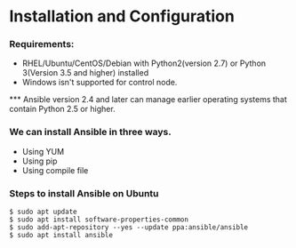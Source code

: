 # Installation and Configuration

### Requirements:
- RHEL/Ubuntu/CentOS/Debian with Python2(version 2.7) or Python 3(Version 3.5 and higher) installed
- Windows isn't supported for control node.

*** Ansible version 2.4 and later can manage earlier operating systems that contain Python 2.5 or higher.


### We can install Ansible in three ways.
 - Using YUM
 - Using pip
 - Using compile file

### Steps to install Ansible on Ubuntu
    $ sudo apt update
    $ sudo apt install software-properties-common
    $ sudo add-apt-repository --yes --update ppa:ansible/ansible
    $ sudo apt install ansible
